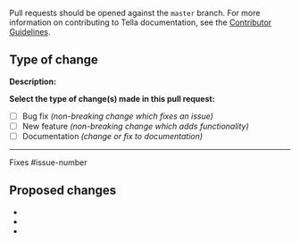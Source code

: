 Pull requests should be opened against the `master` branch. For more information on contributing to Tella documentation, see the [Contributor Guidelines]().

## Type of change

**Description:**


**Select the type of change(s) made in this pull request:**
- [ ] Bug fix *(non-breaking change which fixes an issue)*
- [ ] New feature *(non-breaking change which adds functionality)*
- [ ] Documentation *(change or fix to documentation)*

---------------------------------------------------------------------------------------------------------

Fixes #issue-number


## Proposed changes 
<!-- Describe the changes the PR makes. -->

*
*
*